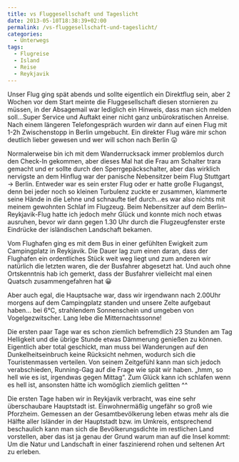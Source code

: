```yaml
---
title: vs Fluggesellschaft und Tageslicht
date: 2013-05-10T18:38:39+02:00
permalink: /vs-fluggesellschaft-und-tageslicht/
categories:
  - Unterwegs
tags:
  - Flugreise
  - Island
  - Reise
  - Reykjavik
---
```

Unser Flug ging spät abends und sollte eigentlich ein Direktflug sein, 
aber 2 Wochen vor dem Start meinte die Fluggesellschaft diesen stornieren zu müssen, in der Absagemail war lediglich ein Hinweis, 
dass man sich melden soll…Super Service und Auftakt einer nicht ganz unbürokratischen Anreise. 
Nach einem längeren Telefongespräch wurden wir dann auf einen Flug mit 1-2h Zwischenstopp in Berlin umgebucht. 
Ein direkter Flug wäre mir schon deutlich lieber gewesen und wer will schon nach Berlin 😛

Normalerweise bin ich mit dem Wanderrucksack immer problemlos durch den Check-In gekommen, 
aber dieses Mal hat die Frau am Schalter trara gemacht und er sollte durch den Sperrgepäckschalter, 
aber das wirklich nervigste an dem Hinflug war der panische Nebensitzer beim Flug Stuttgart -> Berlin. 
Entweder war es sein erster Flug oder er hatte große Flugangst, denn bei jeder noch so kleinen Turbulenz zuckte er zusammen, 
klammerte seine Hände in die Lehne und schnaufte tief durch…es war also nichts mit meinem gewohnten Schlaf im Flugzeug. 
Beim Nebensitzer auf dem Berlin–Reykjavik-Flug hatte ich jedoch mehr Glück und konnte mich noch etwas ausruhen, 
bevor wir dann gegen 1.30 Uhr durch die Flugzeugfenster erste Eindrücke der isländischen Landschaft bekamen.  

  
Vom Flughafen ging es mit dem Bus in einer gefühlten Ewigkeit zum Campingplatz in Reykjavik. Die Dauer lag zum einen daran, 
dass der Flughafen ein ordentliches Stück weit weg liegt und zum anderen wir natürlich die letzten waren, die der Busfahrer abgesetzt hat. 
Und auch ohne Ortskenntnis hab ich gemerkt, dass der Busfahrer vielleicht mal einen Quatsch zusammengefahren hat 😀

Aber auch egal, die Hauptsache war, dass wir irgendwann nach 2.00Uhr morgens auf dem Campingplatz standen und unsere Zelte aufgebaut haben…
bei 6°C, strahlendem Sonnenschein und umgeben von Vogelgezwitscher. Lang lebe die Mitternachtssonne!

Die ersten paar Tage war es schon ziemlich befremdlich 23 Stunden am Tag Helligkeit und die übrige Stunde etwas Dämmerung genießen zu können. 
Eigentlich aber total geschickt, man muss bei Wanderungen auf den Dunkelheitseinbruch keine Rücksicht nehmen, wodurch sich die Touristenmassen verteilen. Von seinem Zeitgefühl kann man sich jedoch verabschieden, Running-Gag auf die Frage wie spät wir haben. „hmm, so hell wie es ist, irgendwas gegen Mittag“. Zum Glück kann ich schlafen wenn es hell ist, ansonsten hätte ich womöglich ziemlich gelitten ^^

Die ersten Tage haben wir in Reykjavik verbracht, was eine sehr überschaubare Hauptstadt ist. Einwohnermäßig ungefähr so groß wie Pforzheim. 
Gemessen an der Gesamtbevölkerung leben etwas mehr als die Hälfte aller Isländer in der Hauptstadt bzw. im Umkreis, 
entsprechend beschaulich kann man sich die Bevölkerungsdichte im restlichen Land vorstellen, 
aber das ist ja genau der Grund warum man auf die Insel kommt: Um die Natur und Landschaft in einer faszinierend rohen und seltenen Art zu erleben.